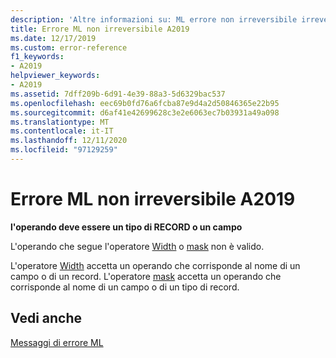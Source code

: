 ```yaml
---
description: 'Altre informazioni su: ML errore non irreversibile irreversibile A2019'
title: Errore ML non irreversibile A2019
ms.date: 12/17/2019
ms.custom: error-reference
f1_keywords:
- A2019
helpviewer_keywords:
- A2019
ms.assetid: 7dff209b-6d91-4e39-88a3-5d6329bac537
ms.openlocfilehash: eec69b0fd76a6fcba87e9d4a2d50846365e22b95
ms.sourcegitcommit: d6af41e42699628c3e2e6063ec7b03931a49a098
ms.translationtype: MT
ms.contentlocale: it-IT
ms.lasthandoff: 12/11/2020
ms.locfileid: "97129259"
---
```

# <a name="ml-nonfatal-error-a2019"></a>Errore ML non irreversibile A2019

**l'operando deve essere un tipo di RECORD o un campo**

L'operando che segue l'operatore [Width](operator-width.md) o [mask](operator-mask.md) non è valido.

L'operatore [Width](operator-width.md) accetta un operando che corrisponde al nome di un campo o di un record. L'operatore [mask](operator-mask.md) accetta un operando che corrisponde al nome di un campo o di un tipo di record.

## <a name="see-also"></a>Vedi anche

[Messaggi di errore ML](ml-error-messages.md)
